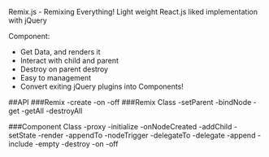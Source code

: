 Remix.js - Remixing Everything!
Light weight React.js liked implementation with jQuery

Component:
- Get Data, and renders it
- Interact with child and parent
- Destroy on parent destroy
- Easy to management
- Convert exiting jQuery plugins into Components!


##API
###Remix
-create
-on
-off
###Remix Class
-setParent
-bindNode
-get
-getAll
-destroyAll

###Component Class
-proxy
-initialize
-onNodeCreated
-addChild
-setState
-render
-appendTo
-nodeTrigger
-delegateTo
-delegate
-append
-include
-empty
-destroy
-on
-off
